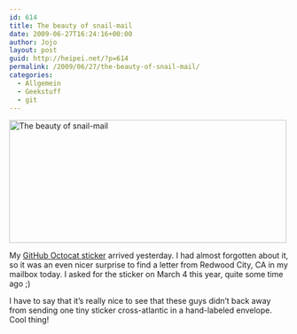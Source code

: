 ```yaml
---
id: 614
title: The beauty of snail-mail
date: 2009-06-27T16:24:16+00:00
author: Jojo
layout: post
guid: http://heipei.net/?p=614
permalink: /2009/06/27/the-beauty-of-snail-mail/
categories:
  - Allgemein
  - Geekstuff
  - git
---
```

[<img src="https://farm4.static.flickr.com/3408/3664632307_067308aea4.jpg" width="500" height="222" alt="The beauty of snail-mail" class="aligncenter" />](https://secure.flickr.com/photos/heipei/3664632307/ "The beauty of snail-mail by heipei, on Flickr")
  
My [GitHub Octocat sticker](http://github.com/blog/369-get-your-github-stickers) arrived yesterday. I had almost forgotten about it, so it was an even nicer surprise to find a letter from Redwood City, CA in my mailbox today. I asked for the sticker on March 4 this year, quite some time ago ;)
  
I have to say that it&#8217;s really nice to see that these guys didn&#8217;t back away from sending one tiny sticker cross-atlantic in a hand-labeled envelope. Cool thing!
